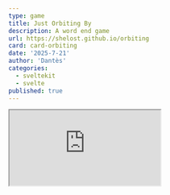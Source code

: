 ```yaml
---
type: game
title: Just Orbiting By
description: A word end game
url: https://shelost.github.io/orbiting
card: card-orbiting
date: '2025-7-21'
author: 'Dantès'
categories:
  - sveltekit
  - svelte
published: true
---
```


<iframe src = 'https://shelost.github.io/orbiting' class = 'fullscreen'>

Well, for now, it's just this blog. But it's gonna be much bigger someday, just you watch!

I'm going to be teaching you guys about some of the basic principles I've learned while programming, and why I believe the HTML Canvas is the solution to 99% of the world's problems.

But first:



&nbsp;

```ts
function greet(name: string) {
	console.log(`Hey ${name}! 👋`)
}
```
